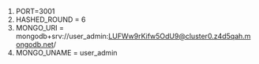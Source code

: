 1. PORT=3001
2. HASHED_ROUND = 6
3. MONGO_URI = mongodb+srv://user_admin:LUFWw9rKifw5OdU9@cluster0.z4d5qah.mongodb.net/
4. MONGO_UNAME = user_admin